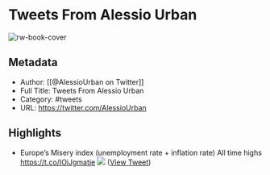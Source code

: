 # Tweets From Alessio Urban

![rw-book-cover](https://pbs.twimg.com/profile_images/1575575974598549515/m6KLTyPH.jpg)

## Metadata
- Author: [[@AlessioUrban on Twitter]]
- Full Title: Tweets From Alessio Urban
- Category: #tweets
- URL: https://twitter.com/AlessioUrban

## Highlights
- Europe’s Misery index (unemployment rate + inflation rate)
  All time highs https://t.co/IOiJgmatje
  ![](https://pbs.twimg.com/media/Ffdy-mQWIAISymA.jpg) ([View Tweet](https://twitter.com/AlessioUrban/status/1582860219880964098))
